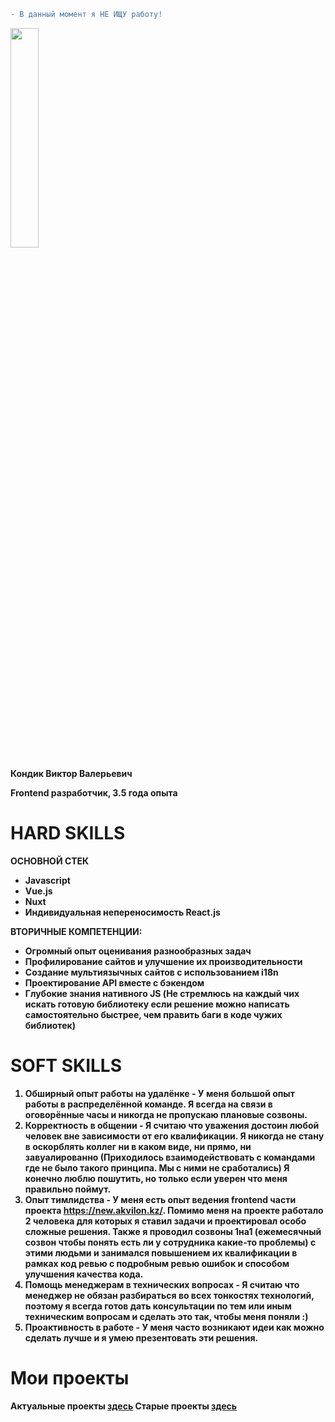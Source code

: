 ```diff
- В данный момент я НЕ ИЩУ работу!
```

<img src="https://avatars1.githubusercontent.com/u/22168010?s=460&v=4" width="30%"></img>

**Кондик Виктор Валерьевич**

**Frontend разработчик, 3.5 года опыта**

# HARD SKILLS

<b>ОСНОВНОЙ СТЕК<b/>
* Javascript
* Vue.js
* Nuxt
* Индивидуальная непереносимость React.js

<b>ВТОРИЧНЫЕ КОМПЕТЕНЦИИ:<b/>
* Огромный опыт оценивания разнообразных задач
* Профилирование сайтов и улучшение их производительности
* Создание мультиязычных сайтов с использованием i18n
* Проектирование API вместе с бэкендом
* Глубокие знания нативного JS (Не стремлюсь на каждый чих искать готовую библиотеку если решение можно написать самостоятельно быстрее, чем править баги в коде чужих библиотек)

# SOFT SKILLS
1) Обширный опыт работы на удалёнке - У меня большой опыт работы в распределённой команде. Я всегда на связи в оговорённые часы и никогда не пропускаю плановые созвоны.
2) Корректность в общении - Я считаю что уважения достоин любой человек вне зависимости от его квалификации. Я никогда не стану в оскорблять коллег ни в каком виде, ни прямо, ни завуалированно (Приходилось взаимодействовать с командами где не было такого принципа. Мы с ними не сработались) Я конечно люблю пошутить, но только если уверен что меня правильно поймут.
3) Опыт тимлидства - У меня есть опыт ведения frontend части проекта https://new.akvilon.kz/. Помимо меня на проекте работало 2 человека для которых я ставил задачи и проектировал особо сложные решения. Также я проводил созвоны 1на1 (ежемесячный созвон чтобы понять есть ли у сотрудника какие-то проблемы) с этими людьми и занимался повышением их квалификации в рамках код ревью с подробным ревью ошибок и способом улучшения качества кода.
4) Помощь менеджерам в технических вопросах - Я считаю что менеджер не обязан разбираться во всех тонкостях технологий, поэтому я всегда готов дать консультации по тем или иным техническим вопросам и сделать это так, чтобы меня поняли :)
5) Проактивность в работе - У меня часто возникают идеи как можно сделать лучше и я умею презентовать эти решения.

# Мои проекты

<b>Актуальные проекты<b> [здесь](/russian/actual)
<b>Старые проекты<b> [здесь](/russian/old)
